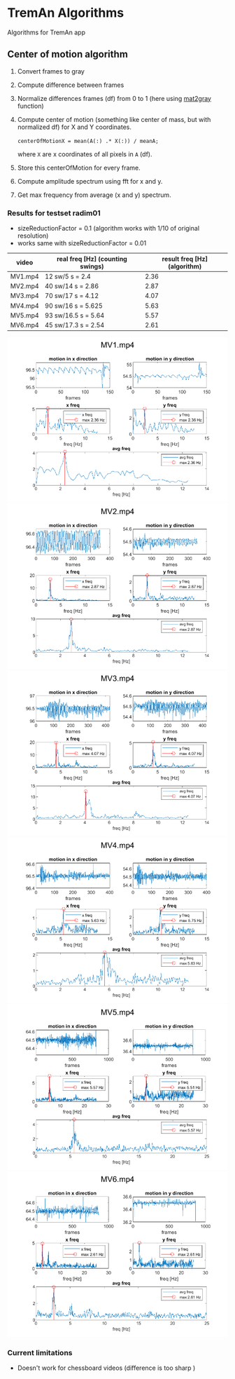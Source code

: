 # TremAn Algorithms

Algorithms for TremAn app

## Center of motion algorithm

1. Convert frames to gray
2. Compute difference between frames
3. Normalize differences frames (df) from 0 to 1 (here using [mat2gray](https://www.mathworks.com/help/images/ref/mat2gray.html) function)
4. Compute center of motion (something like center of mass, but with normalized df) for X and Y coordinates.

   `centerOfMotionX = mean(A(:) .* X(:)) / meanA;`
   
   where `X` are x coordinates of all pixels in `A` (df).
5. Store this centerOfMotion for every frame.
6. Compute amplitude spectrum using fft for x and y.
7. Get max frequency from average (x and y) spectrum.

### Results for testset radim01

- sizeReductionFactor = 0.1 (algorithm works with 1/10 of original resolution)
- works same with sizeReductionFactor = 0.01 

video | real freq [Hz] (counting swings)|result freq [Hz] (algorithm)
---------|----------|---------
MV1.mp4 | 12 sw/5 s = 2.4     | 2.36  
MV2.mp4 | 40 sw/14 s = 2.86   | 2.87  
MV3.mp4 | 70 sw/17 s = 4.12   | 4.07  
MV4.mp4 | 90 sw/16 s = 5.625  | 5.63  
MV5.mp4 | 93 sw/16.5 s = 5.64 | 5.57  
MV6.mp4 | 45 sw/17.3 s = 2.54 | 2.61  

![mv1](media/img_result_centerofmotion_MV1.mp4.png)
![mv2](media/img_result_centerofmotion_MV2.mp4.png)
![mv3](media/img_result_centerofmotion_MV3.mp4.png)
![mv4](media/img_result_centerofmotion_MV4.mp4.png)
![mv5](media/img_result_centerofmotion_MV5.mp4.png)
![mv6](media/img_result_centerofmotion_MV6.mp4.png)

### Current limitations

- Doesn't work for chessboard videos (difference is too sharp )

